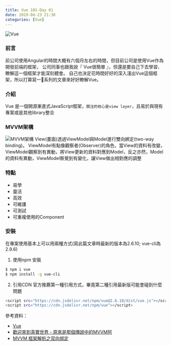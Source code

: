 ```yaml
---
title: Vue 101-Day 01
date: 2019-04-23 21:38
categories: [Vue]
---
```


![Vue](https://vuejs.org/images/logo.png)

### 前言
前公司使用Angular的時間大概有六個月左右的時間，但目前公司是使用Vue作為開發前端的框架，
公司同事也跟我說『 Vue很簡單 』，但還是要自己下去學習、瞭解這一個框架才能深刻體會。
自己也決定花時間好好的深入淺出Vue這個框架，所以打算寫一系列的文章來好好瞭解Vue。

### 介紹
Vue 是一個開源漸進式JavaScript框架，`關注的核心是view layer`，且易於與現有專案或是其他library整合

### MVVM架構
![MVVM架構](https://process.filestackapi.com/cache=expiry:max/hT9K64JiQmOIwfnLtcxp)
View(畫面)透過ViewModel與Model進行雙向綁定(two-way binding)。
ViewModel有點像觀察者(Observer)的角色，當View的資料有改變，ViewModel觀察到有異動，將View更新的資料對應到Model，反之亦然，Model的資料有異動，ViewModel察覺到有變化，讓View做出相對應的調整

### 特點
* 易學
* 靈活
* 高效
* 可維護
* 可測試
* 可重複使用的Component

### 安裝
在專案使用基本上可以用兩種方式(寫此篇文章時最新的版本為2.6.10; vue-cli為2.9.6)
1. 使用npm 安裝
```bash
$ npm i vue
$ npm install -g vue-cli
```

2. 引用CDN
官方推薦第一種引用方式，畢竟第二種引用最新版可能會碰到什麼問題
```bash
<script src="https://cdn.jsdelivr.net/npm/vue@2.6.10/dist/vue.js"></script>
<script src="https://cdn.jsdelivr.net/npm/vue"></script>
```

參考資料：

- [Vue](https://vuejs.org/)
- [歡迎來到真實世界 - 原來是那個傳說中的MVVM阿](https://www.codementor.io/koromiko/mvvm-app-cl1wvw2sh)
- [MVVM 框架解析之双向绑定](https://segmentfault.com/a/1190000012882526)